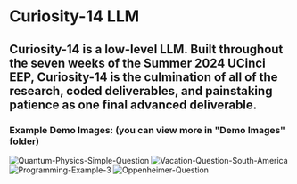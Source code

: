 # Curiosity-14 LLM

## Curiosity-14 is a low-level LLM. Built throughout the seven weeks of the Summer 2024 UCinci EEP, Curiosity-14 is the culmination of all of the research, coded deliverables, and painstaking patience as one final advanced deliverable.


### Example Demo Images: (you can view more in "Demo Images" folder)
![Quantum-Physics-Simple-Question](https://github.com/user-attachments/assets/1bd5418c-4ec7-4883-aba1-f9629d97b4f5)
![Vacation-Question-South-America](https://github.com/user-attachments/assets/283d73ed-eb5f-47cb-bf09-688ee0537d43)
![Programming-Example-3](https://github.com/user-attachments/assets/824789d8-3977-4ae8-b3df-edb434aeedcc)
![Oppenheimer-Question](https://github.com/user-attachments/assets/a4075998-ddbd-49e9-b36d-5ef480ecca30)
